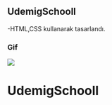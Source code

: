 ## UdemigSchooll

-HTML,CSS kullanarak tasarlandı.

### Gif

<img src="screen.gif" />

# UdemigSchooll
